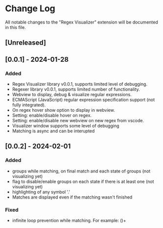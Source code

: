 # Change Log

All notable changes to the "Regex Visualizer" extension will be documented in this file.

## [Unreleased]

## [0.0.1] - 2024-01-28

### Added

- Regex Visualizer library v0.0.1, supports limited level of debugging.
- Regexer library v0.0.1, supports limited number of functionality.
- Webview to display, debug & visualize regular expressions.
- ECMAScript (JavaScript) regular expression specification support (not fully integrated).
- On regex hover show option to display in webview.
- Setting: enable/disable hover on regex.
- Setting: enable/disable new webview on new regex from vscode.
- Visualizer window supports some level of debugging
- Matching is async and can be interupted

## [0.0.2] - 2024-02-01

### Added

- groups while matching, on final match and each state of groups (not visualizing yet)
- flag to disable/enable groups on each state if there is at least one (not visualizing yet)
- highlighting of any symbol '.'
- Matches are displayed even if the matching wasn't finished

### Fixed

- infinite loop prevention while matching. For example: ()+